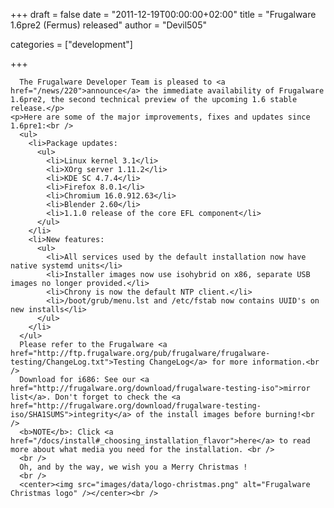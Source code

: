 
+++
draft = false
date = "2011-12-19T00:00:00+02:00"
title = "Frugalware 1.6pre2 (Fermus) released"
author = "Devil505"

categories = ["development"]

+++

      The Frugalware Developer Team is pleased to <a href="/news/220">announce</a> the immediate availability of Frugalware 1.6pre2, the second technical preview of the upcoming 1.6 stable release.</p>
    <p>Here are some of the major improvements, fixes and updates since 1.6pre1:<br />
      <ul>
        <li>Package updates:
          <ul>
            <li>Linux kernel 3.1</li>
            <li>XOrg server 1.11.2</li>
            <li>KDE SC 4.7.4</li>
            <li>Firefox 8.0.1</li>
            <li>Chromium 16.0.912.63</li>
            <li>Blender 2.60</li>
            <li>1.1.0 release of the core EFL component</li>
          </ul>
        </li>
        <li>New features:
          <ul>
            <li>All services used by the default installation now have native systemd units</li>
            <li>Installer images now use isohybrid on x86, separate USB images no longer provided.</li>
            <li>Chrony is now the default NTP client.</li>
            <li>/boot/grub/menu.lst and /etc/fstab now contains UUID's on new installs</li>
          </ul>
        </li>
      </ul>
      Please refer to the Frugalware <a href="http://ftp.frugalware.org/pub/frugalware/frugalware-testing/ChangeLog.txt">Testing ChangeLog</a> for more information.<br />
      Download for i686: See our <a href="http://frugalware.org/download/frugalware-testing-iso">mirror list</a>. Don't forget to check the <a href="http://frugalware.org/download/frugalware-testing-iso/SHA1SUMS">integrity</a> of the install images before burning!<br />
      <b>NOTE</b>: Click <a href="/docs/install#_choosing_installation_flavor">here</a> to read more about what media you need for the installation. <br />
      <br />
      Oh, and by the way, we wish you a Merry Christmas !
      <br />
      <center><img src="images/data/logo-christmas.png" alt="Frugalware Christmas logo" /></center><br />
      
    